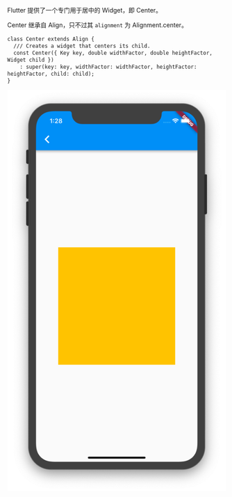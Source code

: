 Flutter 提供了一个专门用于居中的 Widget，即 Center。  

Center 继承自 Align，只不过其 `alignment` 为 Alignment.center。  

```
class Center extends Align {
  /// Creates a widget that centers its child.
  const Center({ Key key, double widthFactor, double heightFactor, Widget child })
    : super(key: key, widthFactor: widthFactor, heightFactor: heightFactor, child: child);
}
```

![](https://raw.githubusercontent.com/chenBingX/img/master/Flutter/Align.png) 
